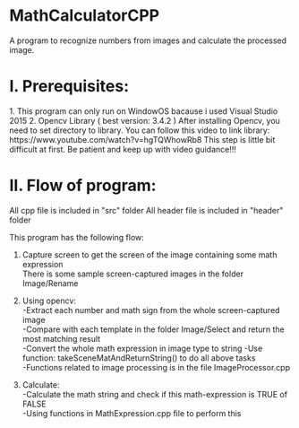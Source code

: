 # MathCalculatorCPP
A program to recognize numbers from images and calculate the processed image.
   
<h1>I. Prerequisites:</h1>   
1. This program can only run on WindowOS bacause i used Visual Studio 2015   
2. Opencv Library ( best version: 3.4.2 )   
   After installing Opencv, you need to set directory to library.   
   You can follow this video to link library:  https://www.youtube.com/watch?v=hgTQWhowRb8
   This step is little bit difficult at first. Be patient and keep up with video guidance!!!
   
<h1>II. Flow of program:</h1>   
All cpp file is included in "src" folder   
All header file is included in "header" folder   
   
This program has the following flow:    
1. Capture screen to get the screen of the image containing some math expression    
   There is some sample screen-captured images in the folder Image/Rename    
   
2. Using opencv:   
   -Extract each number and math sign from the whole screen-captured image   
   -Compare with each template in the folder Image/Select and return the most matching result   
   -Convert the whole math expression in image type to string 
   -Use function: takeSceneMatAndReturnString() to do all above tasks    
   -Functions related to image processing is in the file ImageProcessor.cpp   
   
3. Calculate:   
   -Calculate the math string and check if this math-expression is TRUE of FALSE   
   -Using functions in MathExpression.cpp file to perform this
   
